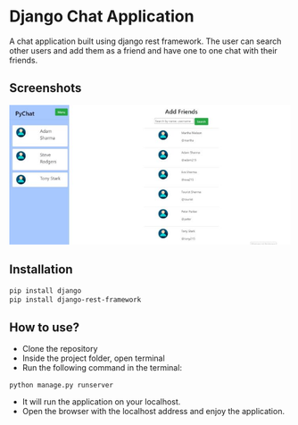 
# Django Chat Application

A chat application built using django rest framework. The 
user can search other users and add them as a friend and have 
one to one chat with their friends.

## Screenshots
![image](https://github.com/sanils2002/Django-ChatApp/blob/master/Images/search.jpg)


## Installation

```
pip install django
pip install django-rest-framework
```

## How to use?

- Clone the repository
- Inside the project folder, open terminal
- Run the following command in the terminal:
```
python manage.py runserver
```
- It will run the application on your localhost.
- Open the browser with the localhost address and enjoy the application.
